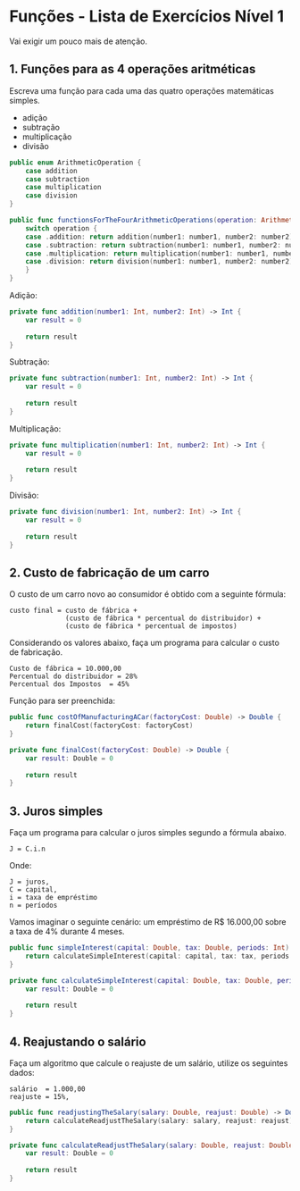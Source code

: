 # Funções - Lista de Exercícios Nível 1

Vai exigir um pouco mais de atenção.

## 1. Funções para as 4 operações aritméticas 

Escreva uma função para cada uma das quatro operações matemáticas simples.

- adição
- subtração
- multiplicação
- divisão

```swift
public enum ArithmeticOperation {
    case addition
    case subtraction
    case multiplication
    case division
}

public func functionsForTheFourArithmeticOperations(operation: ArithmeticOperation, number1: Int, number2: Int) -> Int {
    switch operation {
    case .addition: return addition(number1: number1, number2: number2)
    case .subtraction: return subtraction(number1: number1, number2: number2)
    case .multiplication: return multiplication(number1: number1, number2: number2)
    case .division: return division(number1: number1, number2: number2)
    }
}
```

Adição:

```swift
private func addition(number1: Int, number2: Int) -> Int {
    var result = 0
    
    return result
}
```

Subtração:

```swift
private func subtraction(number1: Int, number2: Int) -> Int {
    var result = 0
    
    return result
}
```

Multiplicação:

```swift
private func multiplication(number1: Int, number2: Int) -> Int {
    var result = 0
    
    return result
}
```

Divisão:

```swift
private func division(number1: Int, number2: Int) -> Int {
    var result = 0
    
    return result
}
```

## 2. Custo de fabricação de um carro

O custo de um carro novo ao consumidor é obtido com a seguinte fórmula:

```
custo final = custo de fábrica +
              (custo de fábrica * percentual do distribuidor) +
              (custo de fábrica * percentual de impostos)
```

Considerando os valores abaixo, faça um programa para calcular o custo de fabricação.

```
Custo de fábrica = 10.000,00
Percentual do distribuidor = 28%
Percentual dos Impostos  = 45%
```

Função para ser preenchida:

```swift
public func costOfManufacturingACar(factoryCost: Double) -> Double {
    return finalCost(factoryCost: factoryCost)
}
```

```swift
private func finalCost(factoryCost: Double) -> Double {
    var result: Double = 0
    
    return result
}
```

## 3. Juros simples

Faça um programa para calcular o juros simples segundo a fórmula abaixo.

```
J = C.i.n
```

Onde:

```
J = juros,
C = capital,
i = taxa de empréstimo
n = períodos
```

Vamos imaginar o seguinte cenário: um empréstimo de R$ 16.000,00 sobre a taxa de 4% durante 4 meses.

```swift
public func simpleInterest(capital: Double, tax: Double, periods: Int) -> Double {
    return calculateSimpleInterest(capital: capital, tax: tax, periods: periods)
}
```

```swift
private func calculateSimpleInterest(capital: Double, tax: Double, periods: Int) -> Double {
    var result: Double = 0
    
    return result
}
```

## 4. Reajustando o salário 

Faça um algoritmo que calcule o reajuste de um salário, utilize os seguintes dados:

```
salário  = 1.000,00
reajuste = 15%,
```

```swift
public func readjustingTheSalary(salary: Double, reajust: Double) -> Double {
    return calculateReadjustTheSalary(salary: salary, reajust: reajust)
}

private func calculateReadjustTheSalary(salary: Double, reajust: Double) -> Double {
    var result: Double = 0
    
    return result
}
```

